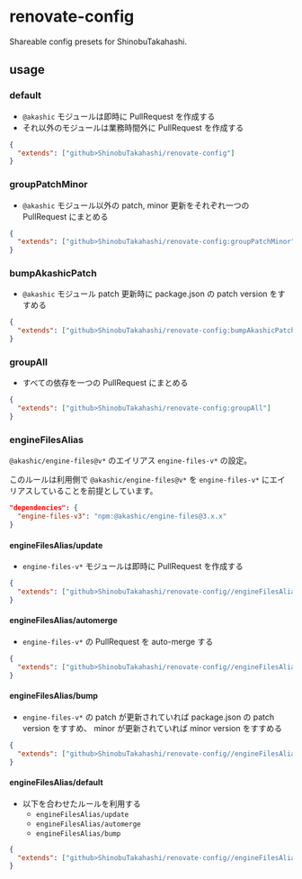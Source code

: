 # renovate-config

Shareable config presets for ShinobuTakahashi.

## usage

### default

* `@akashic` モジュールは即時に PullRequest を作成する
* それ以外のモジュールは業務時間外に PullRequest を作成する

```json
{
  "extends": ["github>ShinobuTakahashi/renovate-config"]
}
```

### groupPatchMinor

* `@akashic` モジュール以外の patch, minor 更新をそれぞれ一つの PullRequest にまとめる

```json
{
  "extends": ["github>ShinobuTakahashi/renovate-config:groupPatchMinor"]
}
```

### bumpAkashicPatch

* `@akashic` モジュール patch 更新時に package.json の patch version をすすめる

```json
{
  "extends": ["github>ShinobuTakahashi/renovate-config:bumpAkashicPatch"]
}
```

### groupAll

* すべての依存を一つの PullRequest にまとめる

```json
{
  "extends": ["github>ShinobuTakahashi/renovate-config:groupAll"]
}
```

### engineFilesAlias

`@akashic/engine-files@v*` のエイリアス `engine-files-v*` の設定。

このルールは利用側で `@akashic/engine-files@v*` を `engine-files-v*` にエイリアスしていることを前提としています。

```json
"dependencies": {
  "engine-files-v3": "npm:@akashic/engine-files@3.x.x"
}
```

#### engineFilesAlias/update

*  `engine-files-v*` モジュールは即時に PullRequest を作成する

```json
{
  "extends": ["github>ShinobuTakahashi/renovate-config//engineFilesAlias/update"]
}
```

#### engineFilesAlias/automerge

* `engine-files-v*` の PullRequest を auto-merge する

```json
{
  "extends": ["github>ShinobuTakahashi/renovate-config//engineFilesAlias/automerge"]
}
```

#### engineFilesAlias/bump

* `engine-files-v*` の patch が更新されていれば package.json の patch version をすすめ、 minor が更新されていれば minor version をすすめる

```json
{
  "extends": ["github>ShinobuTakahashi/renovate-config//engineFilesAlias/bump"]
}
```

#### engineFilesAlias/default

* 以下を合わせたルールを利用する
  * `engineFilesAlias/update`
  * `engineFilesAlias/automerge`
  * `engineFilesAlias/bump`

```json
{
  "extends": ["github>ShinobuTakahashi/renovate-config//engineFilesAlias/default"]
}
```
